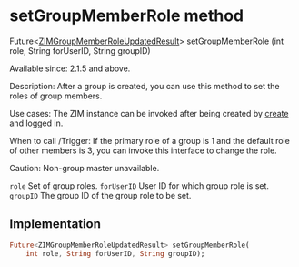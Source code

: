 


# setGroupMemberRole method








Future&lt;[ZIMGroupMemberRoleUpdatedResult](../../zego_uikit_prebuilt_live_audio_room/ZIMGroupMemberRoleUpdatedResult-class.md)> setGroupMemberRole
(int role, String forUserID, String groupID)





<p>Available since: 2.1.5 and above.</p>
<p>Description: After a group is created, you can use this method to set the roles of group members.</p>
<p>Use cases: The ZIM instance can be invoked after being created by <a href="../../zego_uikit_prebuilt_live_audio_room/ZIM/create.md">create</a> and logged in.</p>
<p>When to call /Trigger: If the primary role of a group is 1 and the default role of other members is 3, you can invoke this interface to change the role.</p>
<p>Caution: Non-group master unavailable.</p>
<p><code>role</code> Set of group roles.
<code>forUserID</code> User ID for which group role is set.
<code>groupID</code> The group ID of the group role to be set.</p>



## Implementation

```dart
Future<ZIMGroupMemberRoleUpdatedResult> setGroupMemberRole(
    int role, String forUserID, String groupID);
```







